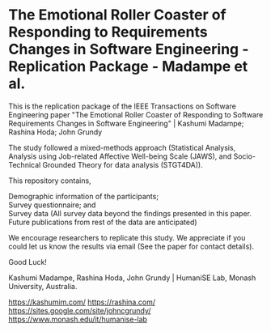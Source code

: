 # The Emotional Roller Coaster of Responding to Requirements Changes in Software Engineering - Replication Package - Madampe et al.

This is the replication package of the IEEE Transactions on Software Engineering paper "The Emotional Roller Coaster of Responding to Software Requirements Changes in Software Engineering" | Kashumi Madampe; Rashina Hoda; John Grundy

The study followed a mixed-methods approach (Statistical Analysis, Analysis using Job-related Affective Well-being Scale (JAWS), and Socio-Technical Grounded Theory for data analysis (STGT4DA)).

This repository contains,

Demographic information of the participants; </br>
Survey questionnaire; and </br>
Survey data (All survey data beyond the findings presented in this paper. Future publications from rest of the data are anticipated)

We encourage researchers to replicate this study. We appreciate if you could let us know the results via email (See the paper for contact details).

Good Luck!

Kashumi Madampe, Rashina Hoda, John Grundy | HumaniSE Lab, Monash University, Australia.

https://kashumim.com/ https://rashina.com/ https://sites.google.com/site/johncgrundy/ https://www.monash.edu/it/humanise-lab

